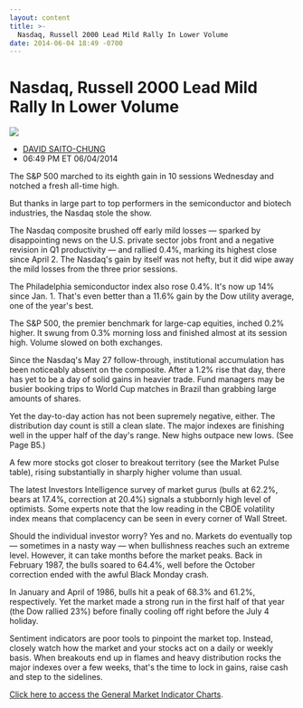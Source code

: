 ```yaml
---
layout: content
title: >-
  Nasdaq, Russell 2000 Lead Mild Rally In Lower Volume
date: 2014-06-04 18:49 -0700
---
```



Nasdaq, Russell 2000 Lead Mild Rally In Lower Volume
=====================================================


![](https://www.investors.com/wp-content/uploads/ibd-migrated-images/MPv_140605_635374912745915517.png)

* [DAVID SAITO-CHUNG](https://www.investors.com/author/chungd/ "Posts by DAVID SAITO-CHUNG")
* 06:49 PM ET 06/04/2014




The S&P 500 marched to its eighth gain in 10 sessions Wednesday and notched a fresh all-time high.


But thanks in large part to top performers in the semiconductor and biotech industries, the Nasdaq stole the show.


The Nasdaq composite brushed off early mild losses — sparked by disappointing news on the U.S. private sector jobs front and a negative revision in Q1 productivity — and rallied 0.4%, marking its highest close since April 2. The Nasdaq's gain by itself was not hefty, but it did wipe away the mild losses from the three prior sessions.


The Philadelphia semiconductor index also rose 0.4%. It's now up 14% since Jan. 1. That's even better than a 11.6% gain by the Dow utility average, one of the year's best.


The S&P 500, the premier benchmark for large-cap equities, inched 0.2% higher. It swung from 0.3% morning loss and finished almost at its session high. Volume slowed on both exchanges.


Since the Nasdaq's May 27 follow-through, institutional accumulation has been noticeably absent on the composite. After a 1.2% rise that day, there has yet to be a day of solid gains in heavier trade. Fund managers may be busier booking trips to World Cup matches in Brazil than grabbing large amounts of shares.


Yet the day-to-day action has not been supremely negative, either. The distribution day count is still a clean slate. The major indexes are finishing well in the upper half of the day's range. New highs outpace new lows. (See Page B5.)


A few more stocks got closer to breakout territory (see the Market Pulse table), rising substantially in sharply higher volume than usual.


The latest Investors Intelligence survey of market gurus (bulls at 62.2%, bears at 17.4%, correction at 20.4%) signals a stubbornly high level of optimists. Some experts note that the low reading in the CBOE volatility index means that complacency can be seen in every corner of Wall Street.


Should the individual investor worry? Yes and no. Markets do eventually top — sometimes in a nasty way — when bullishness reaches such an extreme level. However, it can take months before the market peaks. Back in February 1987, the bulls soared to 64.4%, well before the October correction ended with the awful Black Monday crash.


In January and April of 1986, bulls hit a peak of 68.3% and 61.2%, respectively. Yet the market made a strong run in the first half of that year (the Dow rallied 23%) before finally cooling off right before the July 4 holiday.


Sentiment indicators are poor tools to pinpoint the market top. Instead, closely watch how the market and your stocks act on a daily or weekly basis. When breakouts end up in flames and heavy distribution rocks the major indexes over a few weeks, that's the time to lock in gains, raise cash and step to the sidelines.


[Click here to access the General Market Indicator Charts](https://www.investors.com/pdf/GMI_060514.pdf).




